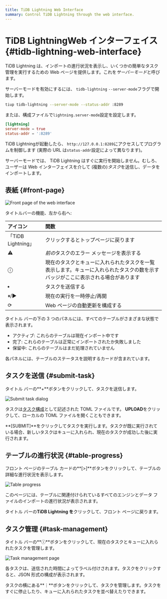 ```yaml
---
title: TiDB Lightning Web Interface
summary: Control TiDB Lightning through the web interface.
---
```


# TiDB LightningWeb インターフェイス {#tidb-lightning-web-interface}

TiDB Lightning は、インポートの進行状況を表示し、いくつかの簡単なタスク管理を実行するための Web ページを提供します。これを*サーバーモード*と呼びます。

サーバーモードを有効にするには、 `tidb-lightning` `--server-mode`フラグで開始します。

```sh
tiup tidb-lightning --server-mode --status-addr :8289
```

または、構成ファイルで`lightning.server-mode`設定を設定します。

```toml
[lightning]
server-mode = true
status-addr = ':8289'
```

TiDB Lightningが起動したら、 `http://127.0.0.1:8289`にアクセスしてプログラムを制御します (実際の URL は`status-addr`設定によって異なります)。

サーバーモードでは、 TiDB Lightning はすぐに実行を開始しません。むしろ、ユーザーは Web インターフェイスを介して (複数の)*タスク*を送信し、データをインポートします。

## 表紙 {#front-page}

![Front page of the web interface](/media/lightning-web-frontpage.png)

タイトルバーの機能、左から右へ:

| アイコン             | 関数                                                               |
| :--------------- | :--------------------------------------------------------------- |
| 「TiDB Lightning」 | クリックするとトップページに戻ります                                               |
| ⚠                | *前の*タスクのエラー メッセージを表示する                                           |
| ⓘ                | 現在のタスクとキューに入れられたタスクを一覧表示します。キューに入れられたタスクの数を示すバッジがここに表示される場合があります |
| <li></li>        | タスクを送信する                                                         |
| ⏸/▶              | 現在の実行を一時停止/再開                                                    |
| ⟳                | Web ページの自動更新を構成する                                                |

タイトル バーの下の 3 つのパネルには、すべてのテーブルがさまざまな状態で表示されます。

-   アクティブ: これらのテーブルは現在インポート中です
-   完了: これらのテーブルは正常にインポートされたか失敗しました
-   保留中: これらのテーブルはまだ処理されていません

各パネルには、テーブルのステータスを説明するカードが含まれています。

## タスクを送信 {#submit-task}

タイトル バーの**+**ボタンをクリックして、タスクを送信します。

![Submit task dialog](/media/lightning-web-submit.png)

タスクは[タスク構成](/tidb-lightning/tidb-lightning-configuration.md#tidb-lightning-task)として記述された TOML ファイルです。 **UPLOAD**をクリックして、ローカルの TOML ファイルを開くこともできます。

**[SUBMIT]**をクリックしてタスクを実行します。タスクが既に実行されている場合、新しいタスクはキューに入れられ、現在のタスクが成功した後に実行されます。

## テーブルの進行状況 {#table-progress}

フロント ページのテーブル カードの**[&gt;]**ボタンをクリックして、テーブルの詳細な進行状況を表示します。

![Table progress](/media/lightning-web-table.png)

このページには、テーブルに関連付けられているすべてのエンジンとデータ ファイルのインポートの進行状況が表示されます。

タイトル バーの**TiDB Lightning を**クリックして、フロント ページに戻ります。

## タスク管理 {#task-management}

タイトル バーの**ⓘ**ボタンをクリックして、現在のタスクとキューに入れられたタスクを管理します。

![Task management page](/media/lightning-web-queue.png)

各タスクは、送信された時間によってラベル付けされます。タスクをクリックすると、JSON 形式の構成が表示されます。

タスクの横にある**⋮**ボタンをクリックして、タスクを管理します。タスクをすぐに停止したり、キューに入れられたタスクを並べ替えたりできます。

